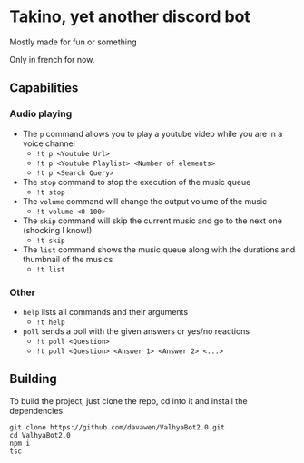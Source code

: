 # Takino, yet another discord bot

Mostly made for fun or something

Only in french for now.

## Capabilities

### Audio playing

-   The `p` command allows you to play a youtube video while you are in a voice channel
    -   `!t p <Youtube Url>`
    -   `!t p <Youtube Playlist> <Number of elements>`
    -   `!t p <Search Query>`
-   The `stop` command to stop the execution of the music queue
    -   `!t stop`
-   The `volume` command will change the output volume of the music
    -   `!t volume <0-100>`
-   The `skip` command will skip the current music and go to the next one (shocking I know!)
    -   `!t skip`
-   The `list` command shows the music queue along with the durations and thumbnail of the musics
    -   `!t list`

### Other

-   `help` lists all commands and their arguments
    -   `!t help`
-   `poll` sends a poll with the given answers or yes/no reactions
    -   `!t poll <Question>`
    -   `!t poll <Question> <Answer 1> <Answer 2> <...>`

## Building

To build the project, just clone the repo, cd into it and install the dependencies.

```
git clone https://github.com/davawen/ValhyaBot2.0.git
cd ValhyaBot2.0
npm i
tsc
```
